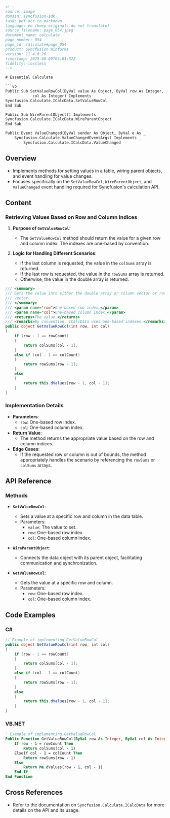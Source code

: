 ```html
<!-- 
source: image
domain: syncfusion-sdk
task: pdf-ocr-to-markdown
language: en (keep original; do not translate)
source_filename: page_054.jpeg
document_name: calculate
page_number: 054
page_id: calculate#page_054
product: Syncfusion Winforms
version: 11.4.0.26
timestamp: 2025-08-09T03:01:52Z
fidelity: lossless
-->

# Essential Calculate

```vb
Public Sub SetValueRowCol(ByVal value As Object, ByVal row As Integer, ByVal –
            col As Integer) Implements
Syncfusion.Calculate.ICalcData.SetValueRowCol
End Sub

Public Sub WireParentObject() Implements
Syncfusion.Calculate.ICalcData.WireParentObject
End Sub

Public Event ValueChanged(ByVal sender As Object, ByVal e As _
    Syncfusion.Calculate.ValueChangedEventArgs) Implements _
        Syncfusion.Calculate.ICalcData.ValueChanged
```

## Overview
- Implements methods for setting values in a table, wiring parent objects, and event handling for value changes.
- Focuses specifically on the `SetValueRowCol`, `WireParentObject`, and `ValueChanged` event handling required for Syncfusion's calculation API.

## Content

### Retrieving Values Based on Row and Column Indices

1. **Purpose of `GetValueRowCol`**:
   - The `GetValueRowCol` method should return the value for a given row and column index. The indexes are one-based by convention.

2. **Logic for Handling Different Scenarios**:
   - If the last column is requested, the value in the `colSums` array is returned.
   - If the last row is requested, the value in the `rowSums` array is returned.
   - Otherwise, the value in the double array is returned.

```csharp
/// <summary>
/// Gets the value into either the double array or column vector or row
/// vector.
/// </summary>
/// <param name="row">One-based row index.</param>
/// <param name="col">One-based column index.</param>
/// <returns>The value.</returns>
/// <remarks>By convention, ICalcData uses one-based indexes.</remarks>
public object GetValueRowCol(int row, int col)
{
    if (row - 1 == rowCount)
    {
        return colSums[col - 1];
    }
    else if (col - 1 == colCount)
    {
        return rowSums[row - 1];
    }
    else
    {
        return this.dValues[row - 1, col - 1];
    }
}
```

### Implementation Details
- **Parameters**:
  - `row`: One-based row index.
  - `col`: One-based column index.
- **Return Value**:
  - The method returns the appropriate value based on the row and column indices.
- **Edge Cases**:
  - If the requested row or column is out of bounds, the method appropriately handles the scenario by referencing the `rowSums` or `colSums` arrays.

## API Reference

### Methods
- **`SetValueRowCol`**:
  - Sets a value at a specific row and column in the data table.
  - Parameters:
    - `value`: The value to set.
    - `row`: One-based row index.
    - `col`: One-based column index.
  
- **`WireParentObject`**:
  - Connects the data object with its parent object, facilitating communication and synchronization.

- **`GetValueRowCol`**:
  - Gets the value at a specific row and column.
  - Parameters:
    - `row`: One-based row index.
    - `col`: One-based column index.

## Code Examples

### C#

```csharp
// Example of implementing GetValueRowCol
public object GetValueRowCol(int row, int col)
{
    if (row - 1 == rowCount)
    {
        return colSums[col - 1];
    }
    else if (col - 1 == colCount)
    {
        return rowSums[row - 1];
    }
    else
    {
        return this.dValues[row - 1, col - 1];
    }
}
```

### VB.NET

```vb
' Example of implementing GetValueRowCol
Public Function GetValueRowCol(ByVal row As Integer, ByVal col As Integer) As Object
    If row - 1 = rowCount Then
        Return colSums(col - 1)
    ElseIf col - 1 = colCount Then
        Return rowSums(row - 1)
    Else
        Return Me.dValues(row - 1, col - 1)
    End If
End Function
```

## Cross References
- Refer to the documentation on `Syncfusion.Calculate.ICalcData` for more details on the API and its usage.

<!-- tags: [syncfusion, calculate, irowcolumn, data manipulation, winforms, syncfusion windows forms] keywords: [rowsums, colsums, GetValueRowCol, one-based indexing, setValueRowCol, ICALCDATA] -->
```